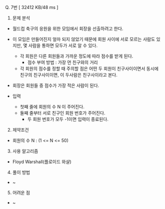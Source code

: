 Q. 7번 [ 32412 KB/48 ms ]

1. 문제 분석
- 월드컵 축구의 응원을 위한 모임에서 회장을 선출하려고 한다. 
- 이 모임은 만들어진지 얼마 되지 않았기 때문에 회원 사이에 서로 모르는 사람도 있지만, 몇 사람을 통하면 모두가 서로 알 수 있다. 
  - 각 회원은 다른 회원들과 가까운 정도에 따라 점수를 받게 된다.
    - 점수 부여 방법 : 가장 먼 친구와의 거리
  - 각 회원의 점수를 정할 때 주의할 점은 어떤 두 회원이 친구사이이면서 동시에 친구의 친구사이이면, 이 두사람은 친구사이라고 본다.
- 회장은 회원들 중 점수가 가장 적은 사람이 된다. 


- 입력
  - 첫째 줄에 회원의 수 N 이 주어진다.
  - 둘째 줄부터 서로 친구인 회원 번호가 주어진다.
    - 두 회원 번호가 모두 -1이면 입력이 종료된다.

2. 제약조건
- 회원의 수 N : (1 <= N <= 50)

3. 사용 알고리즘
- Floyd Warshall(플로이드 와샬)

4. 풀이 방법
- ~

5. 어려운 점
- ~